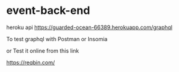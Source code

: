 # event-back-end

heroku api 
https://guarded-ocean-66389.herokuapp.com/graphql


To test graphql with Postman or Insomia

or
Test it online from this link

https://reqbin.com/
